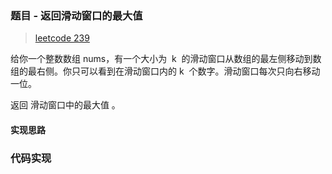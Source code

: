 ### 题目 - 返回滑动窗口的最大值

> [leetcode 239](https://leetcode-cn.com/problems/sliding-window-maximum/)

给你一个整数数组 nums，有一个大小为  k  的滑动窗口从数组的最左侧移动到数组的最右侧。你只可以看到在滑动窗口内的 k  个数字。滑动窗口每次只向右移动一位。

返回 滑动窗口中的最大值 。

#### 实现思路

### 代码实现

```js

```
